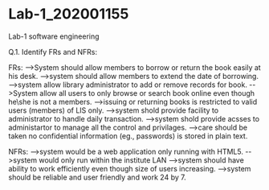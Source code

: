 # Lab-1_202001155

Lab-1 software engineering

Q.1. Identify FRs and NFRs:

FRs:
-->System should allow members to borrow or return the book easily at his desk.
-->system should allow members to extend the date of borrowing.
-->system allow library administrator to add or remove records for book.
-->System allow all users to only browse or search book online even though he\she is not a members.
-->issuing or returning books is restricted to valid users (members) of LIS only.
-->system shold provide facility to administrator to handle daily transaction.
-->system shold provide acsses to administartor to manage all the control and privilages.
-->care should be taken no confidential information (eg., passwords) is stored in plain text.

NFRs:
-->system would be a web application only running with HTML5.
-->system would only run within the institute LAN
-->system should have ability to work efficiently even though size of users increasing.
-->system should be reliable and user friendly and work 24 by 7.


